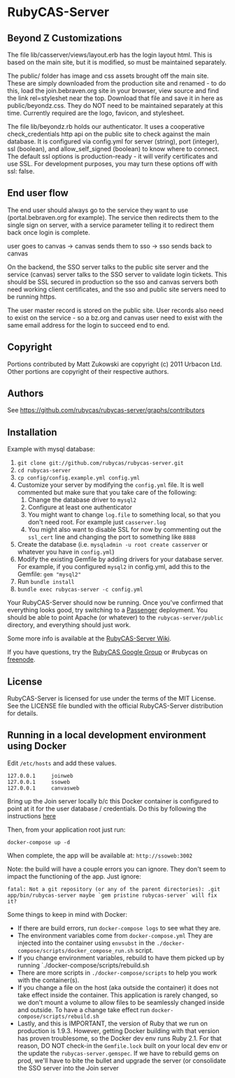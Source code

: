 # RubyCAS-Server

## Beyond Z Customizations

The file lib/casserver/views/layout.erb has the login layout html. This is based on the main site, but it is modified, so must be maintained separately.

The public/ folder has image and css assets brought off the main site. These are simply downloaded from the production site and renamed - to do this, load the join.bebraven.org site in your browser, view source and find the link rel=styleshet near the top. Download that file and save it in here as public/beyondz.css. They do NOT need to be maintained separately at this time. Currently required are the logo, favicon, and stylesheet.

The file lib/beyondz.rb holds our authenticator. It uses a cooperative check_credentials http api on the public site to check against the main database. It is configured via config.yml for server (string), port (integer), ssl (boolean), and allow_self_signed (boolean) to know where to connect. The default ssl options is production-ready - it will verify certificates and use SSL. For development purposes, you may turn these options off with ssl: false.

## End user flow

The end user should always go to the service they want to use (portal.bebraven.org for example). The service then redirects them to the single sign on server, with a service parameter telling it to redirect them back once login is complete.

user goes to canvas -> canvas sends them to sso -> sso sends back to canvas

On the backend, the SSO server talks to the public site server and the service (canvas) server talks to the SSO server to validate login tickets. This should be SSL secured in production so the sso and canvas servers both need working client certificates, and the sso and public site servers need to be running https.

The user master record is stored on the public site. User records also need to exist on the service - so a bz.org and canvas user need to exist with the same email address for the login to succeed end to end.

## Copyright

Portions contributed by Matt Zukowski are copyright (c) 2011 Urbacon Ltd.
Other portions are copyright of their respective authors.

## Authors

See https://github.com/rubycas/rubycas-server/graphs/contributors

## Installation

Example with mysql database:

1. `git clone git://github.com/rubycas/rubycas-server.git`
2. `cd rubycas-server`
3. `cp config/config.example.yml config.yml`
4. Customize your server by modifying the `config.yml` file. It is well commented but make sure that you take care of the following:
    1. Change the database driver to `mysql2`
    2. Configure at least one authenticator
    3. You might want to change `log.file` to something local, so that you don't need root. For example just `casserver.log`
    4. You might also want to disable SSL for now by commenting out the `ssl_cert` line and changing the port to something like `8888`
5. Create the database (i.e. `mysqladmin -u root create casserver` or whatever you have in `config.yml`)
6. Modify the existing Gemfile by adding drivers for your database server. For example, if you configured `mysql2` in config.yml, add this to the Gemfile: `gem "mysql2"`
7. Run `bundle install`
8. `bundle exec rubycas-server -c config.yml`

Your RubyCAS-Server should now be running. Once you've confirmed that everything looks good, try switching to a [Passenger](http://www.modrails.com/) deployment. You should be able to point Apache (or whatever) to the `rubycas-server/public` directory, and everything should just work.

Some more info is available at the [RubyCAS-Server Wiki](https://github.com/rubycas/rubycas-server/wiki).

If you have questions, try the [RubyCAS Google Group](https://groups.google.com/forum/?fromgroups#!forum/rubycas-server) or #rubycas on [freenode](http://freenode.net).

## License

RubyCAS-Server is licensed for use under the terms of the MIT License.
See the LICENSE file bundled with the official RubyCAS-Server distribution for details.

## Running in a local development environment using Docker

Edit `/etc/hosts` and add these values.
```Shell
127.0.0.1     joinweb
127.0.0.1     ssoweb
127.0.0.1     canvasweb
```
Bring up the Join server locally b/c this Docker container is configured
to point at it for the user database / credentials. Do this by following
the instructions [here](https://github.com/beyond-z/beyondz-platform#docker-setup)

Then, from your application root just run:
```Shell
docker-compose up -d
```
When complete, the app will be available at: `http://ssoweb:3002`

Note: the build will have a couple errors you can ignore. They don't
seem to impact the functioning of the app. Just ignore:
```Shell
fatal: Not a git repository (or any of the parent directories): .git
app/bin/rubycas-server maybe `gem pristine rubycas-server` will fix it?
```

Some things to keep in mind with Docker:
* If there are build errors, run `docker-compose logs` to see what they
  are.
* The environment variables come from `docker-compose.yml` They are
  injected into the container using `envsubst` in the
`./docker-compose/scripts/docker_compose_run.sh` script.
* If you change environment variables, rebuild to have them picked up by
  running `./docker-compose/scripts/rebuild.sh
* There are more scripts in `./docker-compose/scripts` to help you work
  with the container(s).
* If you change a file on the host (aka outside the container) it
does not take effect inside the container. This application is rarely
changed, so we don't mount a volume to allow files to be seamlessly
changed inside and outside. To have a change take effect run
`docker-compose/scripts/rebuild.sh`
* Lastly, and this is IMPORTANT, the version of Ruby that we run on
  production is 1.9.3. However, getting Docker building with that
version has proven troublesome, so the Docker dev env runs Ruby 2.1. For
that reason, DO NOT check-in the `Gemfile.lock` built on your local dev
env or the update the `rubycas-server.gemspec`. If we have to rebuild
gems on prod, we'll have to bite the bullet and upgrade the server (or
consolidate the SSO server into the Join server
